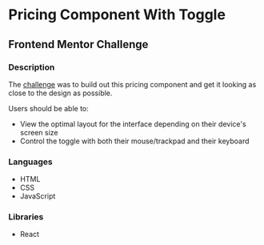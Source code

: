 # Pricing Component With Toggle
## Frontend Mentor Challenge

### Description

The [challenge](https://www.frontendmentor.io/challenges/pricing-component-with-toggle-8vPwRMIC/hub) was to build out this pricing component and get it looking as close to the design as possible.

Users should be able to:

* View the optimal layout for the interface depending on their device's screen size
* Control the toggle with both their mouse/trackpad and their keyboard

### Languages

* HTML
* CSS
* JavaScript

### Libraries

* React